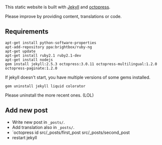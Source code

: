 This static website is built with [Jekyll](https://github.com/jekyll/jekyll)
 and [octopress](https://github.com/octopress/).

Please improve by providing content, translations or code.

## Requirements
```
apt-get install python-software-properties
apt-add-repository ppa:brightbox/ruby-ng
apt-get update
apt-get install ruby2.1 ruby2.1-dev
apt-get install nodejs
gem install jekyll:2.5.3 octopress:3.0.11 octopress-multilingual:1.2.0 octopress-paginate:1.2.0

```

If jekyll doesn't start, you have multiple versions of some gems installed.
```
gem uninstall jekyll liquid colorator
```
Please uninstall the more recent ones. (LOL)

## Add new post
 * Write new post in `_posts/`.
 * Add translation also in `_posts/`.
 * `octopress id src/_posts/first_post src/_posts/second_post
 * restart jekyll
